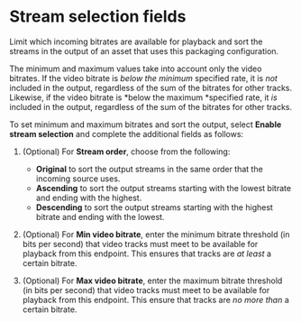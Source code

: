 # Stream selection fields<a name="cfigs-mss-include-streams"></a>

Limit which incoming bitrates are available for playback and sort the streams in the output of an asset that uses this packaging configuration\. 

The minimum and maximum values take into account only the video bitrates\. If the video bitrate is *below the minimum* specified rate, it is *not* included in the output, regardless of the sum of the bitrates for other tracks\. Likewise, if the video bitrate is *below the maximum *specified rate, it *is* included in the output, regardless of the sum of the bitrates for other tracks\.

To set minimum and maximum bitrates and sort the output, select **Enable stream selection** and complete the additional fields as follows:

1. \(Optional\) For **Stream order**, choose from the following:
   + **Original** to sort the output streams in the same order that the incoming source uses\.
   + **Ascending** to sort the output streams starting with the lowest bitrate and ending with the highest\.
   + **Descending** to sort the output streams starting with the highest bitrate and ending with the lowest\.

1. \(Optional\) For **Min video bitrate**, enter the minimum bitrate threshold \(in bits per second\) that video tracks must meet to be available for playback from this endpoint\. This ensures that tracks are *at least* a certain bitrate\.

1. \(Optional\) For **Max video bitrate**, enter the maximum bitrate threshold \(in bits per second\) that video tracks must meet to be available for playback from this endpoint\. This ensure that tracks are *no more than* a certain bitrate\.